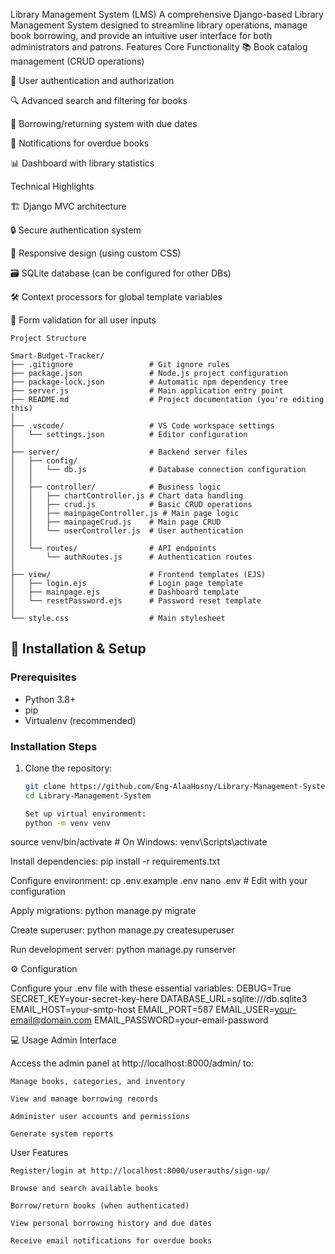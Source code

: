 Library Management System (LMS)
A comprehensive Django-based Library Management System designed to streamline library operations, manage book borrowing, and provide an intuitive user interface for both administrators and patrons.
Features
Core Functionality
📚 Book catalog management (CRUD operations)

👥 User authentication and authorization

🔍 Advanced search and filtering for books

📅 Borrowing/returning system with due dates

🔔 Notifications for overdue books

📊 Dashboard with library statistics

Technical Highlights

🏗 Django MVC architecture

🔒 Secure authentication system

📱 Responsive design (using custom CSS)

🗃 SQLite database (can be configured for other DBs)

🛠 Context processors for global template variables

📝 Form validation for all user inputs
```
Project Structure
  
Smart-Budget-Tracker/
├── .gitignore                 # Git ignore rules
├── package.json               # Node.js project configuration
├── package-lock.json          # Automatic npm dependency tree
├── server.js                  # Main application entry point
├── README.md                  # Project documentation (you're editing this)
│
├── .vscode/                   # VS Code workspace settings
│   └── settings.json          # Editor configuration
│
├── server/                    # Backend server files
│   ├── config/
│   │   └── db.js              # Database connection configuration
│   │
│   ├── controller/            # Business logic
│   │   ├── chartController.js # Chart data handling
│   │   ├── crud.js            # Basic CRUD operations
│   │   ├── mainpageController.js # Main page logic
│   │   ├── mainpageCrud.js    # Main page CRUD
│   │   └── userController.js  # User authentication
│   │
│   └── routes/                # API endpoints
│       └── authRoutes.js      # Authentication routes
│
├── view/                      # Frontend templates (EJS)
│   ├── login.ejs              # Login page template
│   ├── mainpage.ejs           # Dashboard template
│   └── resetPassword.ejs      # Password reset template
│
└── style.css                  # Main stylesheet
```

## 🚀 Installation & Setup

### Prerequisites
- Python 3.8+
- pip
- Virtualenv (recommended)

### Installation Steps
1. Clone the repository:
   ```bash
   git clone https://github.com/Eng-AlaaHosny/Library-Management-System.git
   cd Library-Management-System

   Set up virtual environment:
   python -m venv venv
source venv/bin/activate  # On Windows: venv\Scripts\activate


Install dependencies:
pip install -r requirements.txt

Configure environment:
cp .env.example .env
nano .env  # Edit with your configuration


Apply migrations:
python manage.py migrate


Create superuser:
python manage.py createsuperuser


Run development server:
python manage.py runserver

⚙️ Configuration

Configure your .env file with these essential variables:
DEBUG=True
SECRET_KEY=your-secret-key-here
DATABASE_URL=sqlite:///db.sqlite3
EMAIL_HOST=your-smtp-host
EMAIL_PORT=587
EMAIL_USER=your-email@domain.com
EMAIL_PASSWORD=your-email-password

💻 Usage
Admin Interface

Access the admin panel at http://localhost:8000/admin/ to:

    Manage books, categories, and inventory

    View and manage borrowing records

    Administer user accounts and permissions

    Generate system reports

User Features

    Register/login at http://localhost:8000/userauths/sign-up/

    Browse and search available books

    Borrow/return books (when authenticated)

    View personal borrowing history and due dates

    Receive email notifications for overdue books
